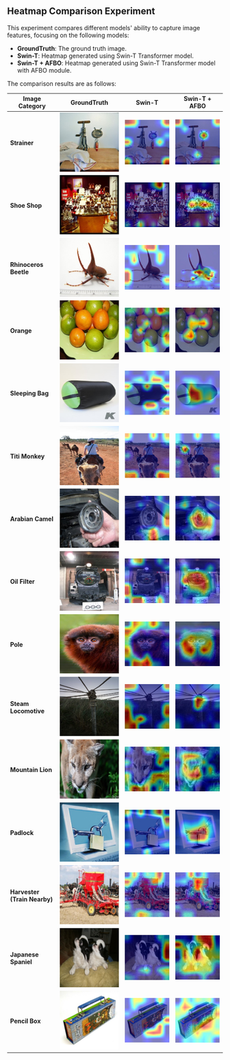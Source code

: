 ## Heatmap Comparison Experiment

This experiment compares different models' ability to capture image features, focusing on the following models:
- **GroundTruth**: The ground truth image.
- **Swin-T**: Heatmap generated using Swin-T Transformer model.
- **Swin-T + AFBO**: Heatmap generated using Swin-T Transformer model with AFBO module.

The comparison results are as follows:

| Image Category      | GroundTruth  | Swin-T  | Swin-T + AFBO  |
|---------------------|--------------|---------|----------------|
| **Strainer** | ![Strainer-GroundTruth](1-1.jpg) | ![Strainer-Swin](1-2.png) | ![Strainer-SwinAFBO](1-3.png) |
| **Shoe Shop**  | ![ShoeShop-GroundTruth](2-1.jpg) | ![ShoeShop-Swin](2-2.png) | ![ShoeShop-SwinAFBO](2-3.png) |
| **Rhinoceros Beetle** | ![Beetle-GroundTruth](3-1.jpg) | ![Beetle-Swin](3-2.png) | ![Beetle-SwinAFBO](3-3.png) |
| **Orange** | ![Orange-GroundTruth](4-1.jpg) | ![Orange-Swin](4-2.png) | ![Orange-SwinAFBO](4-3.png) |
| **Sleeping Bag** | ![SleepingBag-GroundTruth](5-1.jpg) | ![SleepingBag-Swin](5-2.png) | ![SleepingBag-SwinAFBO](5-3.png) |
| **Titi Monkey** | ![TitiMonkey-GroundTruth](6-1.jpg) | ![TitiMonkey-Swin](6-2.png) | ![TitiMonkey-SwinAFBO](6-3.png) |
| **Arabian Camel** | ![Camel-GroundTruth](7-1.jpg) | ![Camel-Swin](7-2.png) | ![Camel-SwinAFBO](7-3.png) |
| **Oil Filter** | ![OilFilter-GroundTruth](8-1.jpg) | ![OilFilter-Swin](8-2.png) | ![OilFilter-SwinAFBO](8-3.png) |
| **Pole** | ![Pole-GroundTruth](9-1.jpg) | ![Pole-Swin](9-2.png) | ![Pole-SwinAFBO](9-3.png) |
| **Steam Locomotive** | ![Locomotive-GroundTruth](10-1.jpg) | ![Locomotive-Swin](10-2.jpg) | ![Locomotive-SwinAFBO](10-3.png) |
| **Mountain Lion** | ![MountainLion-GroundTruth](11-1.jpg) | ![MountainLion-Swin](11-2.jpg) | ![MountainLion-SwinAFBO](11-3.jpg) |
| **Padlock** | ![Padlock-GroundTruth](12-1.jpg) | ![Padlock-Swin](12-2.jpg) | ![Padlock-SwinAFBO](12-3.jpg) |
| **Harvester (Train Nearby)** | ![Harvester-GroundTruth](13-1.jpg) | ![Harvester-Swin](13-2.png) | ![Harvester-SwinAFBO](13-3.png) |
| **Japanese Spaniel** | ![Spaniel-GroundTruth](14-1.jpg) | ![Spaniel-Swin](14-2.png) | ![Spaniel-SwinAFBO](14-3.png) |
| **Pencil Box** | ![PencilBox-GroundTruth](15-1.jpg) | ![PencilBox-Swin](15-2.png) | ![PencilBox-SwinAFBO](15-3.png) |
